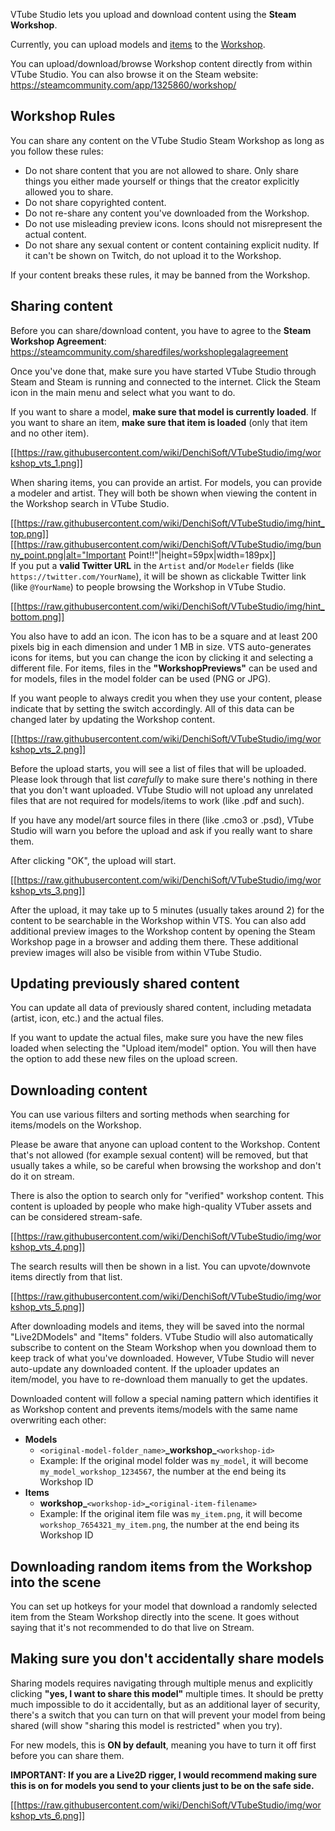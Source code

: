 VTube Studio lets you upload and download content using the **Steam Workshop**.

Currently, you can upload models and [items](https://github.com/DenchiSoft/VTubeStudio/wiki/Item-System) to the [Workshop](https://steamcommunity.com/app/1325860/workshop/).

You can upload/download/browse Workshop content directly from within VTube Studio. You can also browse it on the Steam website: https://steamcommunity.com/app/1325860/workshop/

## Workshop Rules

You can share any content on the VTube Studio Steam Workshop as long as you follow these rules:

* Do not share content that you are not allowed to share. Only share things you either made yourself or things that the creator explicitly allowed you to share.
* Do not share copyrighted content.
* Do not re-share any content you've downloaded from the Workshop.
* Do not use misleading preview icons. Icons should not misrepresent the actual content.
* Do not share any sexual content or content containing explicit nudity. If it can't be shown on Twitch, do not upload it to the Workshop.

If your content breaks these rules, it may be banned from the Workshop.

## Sharing content

Before you can share/download content, you have to agree to the **Steam Workshop Agreement**: https://steamcommunity.com/sharedfiles/workshoplegalagreement

Once you've done that, make sure you have started VTube Studio through Steam and Steam is running and connected to the internet. Click the Steam icon in the main menu and select what you want to do.

If you want to share a model, **make sure that model is currently loaded**. If you want to share an item, **make sure that item is loaded** (only that item and no other item).

[[https://raw.githubusercontent.com/wiki/DenchiSoft/VTubeStudio/img/workshop_vts_1.png]]

When sharing items, you can provide an artist. For models, you can provide a modeler and artist. They will both be shown when viewing the content in the Workshop search in VTube Studio.

[[https://raw.githubusercontent.com/wiki/DenchiSoft/VTubeStudio/img/hint_top.png]]
[[https://raw.githubusercontent.com/wiki/DenchiSoft/VTubeStudio/img/bunny_point.png|alt="Important Point!!"|height=59px|width=189px]]<br/>
If you put a **valid Twitter URL** in the `Artist` and/or `Modeler` fields (like `https://twitter.com/YourName`), it will be shown as clickable Twitter link (like `@YourName`) to people browsing the Workshop in VTube Studio.

[[https://raw.githubusercontent.com/wiki/DenchiSoft/VTubeStudio/img/hint_bottom.png]]


You also have to add an icon. The icon has to be a square and at least 200 pixels big in each dimension and under 1 MB in size. VTS auto-generates icons for items, but you can change the icon by clicking it and selecting a different file. For items, files in the **"WorkshopPreviews"** can be used and for models, files in the model folder can be used (PNG or JPG).

If you want people to always credit you when they use your content, please indicate that by setting the switch accordingly. All of this data can be changed later by updating the Workshop content.

[[https://raw.githubusercontent.com/wiki/DenchiSoft/VTubeStudio/img/workshop_vts_2.png]]

Before the upload starts, you will see a list of files that will be uploaded. Please look through that list _carefully_ to make sure there's nothing in there that you don't want uploaded. VTube Studio will not upload any unrelated files that are not required for models/items to work (like .pdf and such).

If you have any model/art source files in there (like .cmo3 or .psd), VTube Studio will warn you before the upload and ask if you really want to share them.

After clicking "OK", the upload will start.

[[https://raw.githubusercontent.com/wiki/DenchiSoft/VTubeStudio/img/workshop_vts_3.png]]

After the upload, it may take up to 5 minutes (usually takes around 2) for the content to be searchable in the Workshop within VTS. You can also add additional preview images to the Workshop content by opening the Steam Workshop page in a browser and adding them there. These additional preview images will also be visible from within VTube Studio.

## Updating previously shared content

You can update all data of previously shared content, including metadata (artist, icon, etc.) and the actual files.

If you want to update the actual files, make sure you have the new files loaded when selecting the "Upload item/model" option. You will then have the option to add these new files on the upload screen.

## Downloading content

You can use various filters and sorting methods when searching for items/models on the Workshop.

Please be aware that anyone can upload content to the Workshop. Content that's not allowed (for example sexual content) will be removed, but that usually takes a while, so be careful when browsing the workshop and don't do it on stream.

There is also the option to search only for "verified" workshop content. This content is uploaded by people who make high-quality VTuber assets and can be considered stream-safe.

[[https://raw.githubusercontent.com/wiki/DenchiSoft/VTubeStudio/img/workshop_vts_4.png]]

The search results will then be shown in a list. You can upvote/downvote items directly from that list.

[[https://raw.githubusercontent.com/wiki/DenchiSoft/VTubeStudio/img/workshop_vts_5.png]]

After downloading models and items, they will be saved into the normal "Live2DModels" and "Items" folders. VTube Studio will also automatically subscribe to content on the Steam Workshop when you download them to keep track of what you've downloaded. However, VTube Studio will never auto-update any downloaded content. If the uploader updates an item/model, you have to re-download them manually to get the updates.

Downloaded content will follow a special naming pattern which identifies it as Workshop content and prevents items/models with the same name overwriting each other:

* **Models**
  * `<original-model-folder_name>`**\_workshop\_**`<workshop-id>`
  * Example: If the original model folder was `my_model`, it will become `my_model_workshop_1234567`, the number at the end being its Workshop ID
* **Items**
  * **workshop\_**`<workshop-id>`**_**`<original-item-filename>`
  * Example: If the original item file was `my_item.png`, it will become `workshop_7654321_my_item.png`, the number at the end being its Workshop ID

## Downloading random items from the Workshop into the scene

You can set up hotkeys for your model that download a randomly selected item from the Steam Workshop directly into the scene. It goes without saying that it's not recommended to do that live on Stream.

## Making sure you don't accidentally share models

Sharing models requires navigating through multiple menus and explicitly clicking **"yes, I want to share this model"** multiple times. It should be pretty much impossible to do it accidentally, but as an additional layer of security, there's a switch that you can turn on that will prevent your model from being shared (will show "sharing this model is restricted" when you try).

For new models, this is **ON by default**, meaning you have to turn it off first before you can share them.

**IMPORTANT: If you are a Live2D rigger, I would recommend making sure this is on for models you send to your clients just to be on the safe side.**

[[https://raw.githubusercontent.com/wiki/DenchiSoft/VTubeStudio/img/workshop_vts_6.png]]




